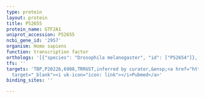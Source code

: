 ```yaml
---
type: protein
layout: protein
title: P52655
protein_name: GTF2A1
uniprot_accession: P52655
ncbi_gene_id: '2957'
organism: Homo sapiens
function: transcription factor
orthologs: '[{"species": "Drosophila melanogaster", "id": ["P52654"]}, {"species": "Caenorhabditis elegans", "id": ["O44625"]}, {"species": "Mus musculus", "id": ["<a href=\"/protein/q99pm3\">Q99PM3</a>"]}, {"species": "Rattus norvegicus", "id": ["O08949"]}]'
tfs: ''
targets: 'TBP,P20226,6908,TRRUST,inferred by curator,&ensp;<a href="https://www.ncbi.nlm.nih.gov/pubmed/?term=12818428%5Buid%5D+OR+29087512%5Buid%5D"
  target="_blank"><i uk-icon="icon: link"></i>Pubmed</a>'
binding_sites: ''

---
```

